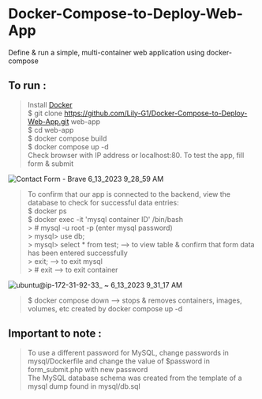 # Docker-Compose-to-Deploy-Web-App
Define &amp; run a simple, multi-container web application using docker-compose

## To run :  
> Install [Docker](https://docs.docker.com/engine/install/ubuntu/#set-up-the-repository)    
> $ git clone https://github.com/Lily-G1/Docker-Compose-to-Deploy-Web-App.git web-app  
> $ cd web-app  
> $ docker compose build  
> $ docker compose up -d  
> Check browser with IP address or localhost:80. To test the app, fill form & submit  

![Contact Form - Brave 6_13_2023 9_28_59 AM](https://github.com/Lily-G1/Docker-Compose-to-Deploy-Web-App/assets/104821662/826debca-09e3-4e6d-80af-0f87123528d0)  

> To confirm that our app is connected to the backend, view the database to check for successful data entries:  
   > $ docker ps  
   > $ docker exec -it 'mysql container ID' /bin/bash  
    > # mysql -u root -p   (enter mysql password)  
       > mysql> use db;  
       > mysql> select * from test;		   --> to view table & confirm that form data has been entered successfully  
       > exit;		   --> to exit mysql  
    > # exit		   --> to exit container  
  
![ubuntu@ip-172-31-92-33_ ~ 6_13_2023 9_31_17 AM](https://github.com/Lily-G1/Docker-Compose-to-Deploy-Web-App/assets/104821662/9347dc02-2214-4118-abb7-0062733fe3f7)  

> $ docker compose down       --> stops & removes containers, images, volumes, etc created by docker compose up -d  

## Important to note :  
> To use a different password for MySQL, change passwords in mysql/Dockerfile and change the value of $password in form_submit.php with new password  
> The MySQL database schema was created from the template of a mysql dump found in mysql/db.sql  


